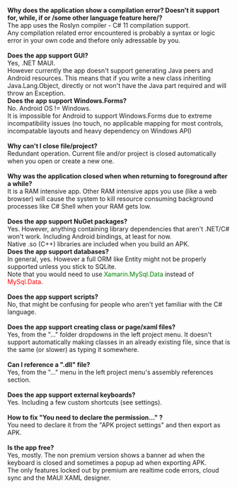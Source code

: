 <b>Why does the application show a compilation error? Doesn't it support for, while, if or /some other language feature here/?</b><br/>
The app uses the Roslyn compiler - C# 11 compilation support.<br/>
Any compilation related error encountered is probably a syntax or logic error in your own code and thefore only adressable by you.<br/>
<br/>
<b>Does the app support GUI?</b><br/>
Yes, .NET MAUI.<br/> However currently the app doesn't support generating Java peers and Android resources. This means that if you write a new class inheriting Java.Lang.Object, directly or not won't have the Java part required and will throw an Exception.
<br/>
<b>Does the app support Windows.Forms?</b><br/>
No. Android OS != Windows.<br/>
It is impossible for Android to support Windows.Forms due to extreme incompatibility issues (no touch, no applicable mapping for most controls, incompatable layouts and heavy dependency on Windows API)<br/>
<br/>
<b>Why can't I close file/project?</b><br/>
Redundant operation. Current file and/or project is closed automatically when you open or create a new one.<br/>
<br/>
<b>Why was the application closed when when returning to foreground after a while?</b><br/>
It is a RAM intensive app. Other RAM intensive apps you use (like a web browser) will cause the system to kill resource consuming background processes like C# Shell when your RAM gets low.<br/>
<br/>
<b>Does the app support NuGet packages?</b><br/>
Yes. However, anything containing library dependencies that aren't .NET/C# won't work. Including Android bindings, at least for now.<br/>
Native .so (C++) libraries are included when you build an APK.
<br/>
<b>Does the app support databases?</b><br/>
In general, yes. However a full ORM like Entity might not be properly supported unless you stick to SQLite.<br/>
Note that you would need to use <font color='green'>Xamarin.MySql.Data</font> instead of <font color='red'>MySql.Data</font>.<br/>
<br/>
<b>Does the app support scripts?</b><br/>
No, that might be confusing for people who aren't yet familiar with the C# language.<br/>
<br/>
<b>Does the app support creating class or page/xaml files?</b><br/>
Yes, from the "..." folder dropdowns in the left project menu. It doesn't support automatically making classes in an already existing file, since that is the same (or slower) as typing it somewhere.<br/>
<br/>
<b>Can I reference a ".dll" file?</b><br/>
Yes, from the "..." menu in the left project menu's assembly references section.<br/>
<br/>
<b>Does the app support external keyboards?</b><br/>
Yes. Including a few custom shortcuts (see settings).<br/>
<br/>
<b>How to fix "You need to declare the permission..." ?</b><br/>
You need to declare it from the "APK project settings" and then export as APK.<br/>
<br/>
<b>Is the app free?</b><br/>
Yes, mostly. The non premium version shows a banner ad when the keyboard is closed and sometimes a popup ad when exporting APK.<br/>
The only features locked out by premium are realtime code errors, cloud sync and the MAUI XAML designer.<br/>
